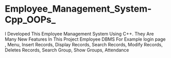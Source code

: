 # Employee_Management_System-Cpp_OOPs_
I Developed This Employee Management System Using C++. They Are Many New Features In This Project  Employee DBMS For Example login page , Menu, Insert Records, Display Records, Search Records, Modify Records, Deletes Records, Search Group, Show Groups, Attendance
